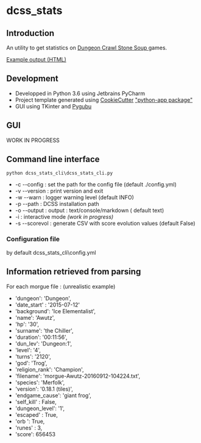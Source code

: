 # dcss_stats

## Introduction

An utility to get statistics on [Dungeon Crawl Stone Soup ](http://crawl.develz.org/) games.

[Example output (HTML)](https://gistpreview.github.io/?ce50e2667dd57da04299e37999eabaf2)


## Development

- Developped in Python 3.6 using Jetbrains PyCharm
- Project template generated using [CookieCutter](https://github.com/kragniz/cookiecutter-pypackage-minimal) ["python-app package"](https://github.com/mdklatt/cookiecutter-python-app)
- GUI using TKinter and [Pygubu](https://github.com/alejandroautalan/pygubu/)


## GUI

WORK IN PROGRESS


## Command line interface

`python dcss_stats_cli\dcss_stats_cli.py`


 - -c --config : set the path for the config file (default ./config.yml)    
 - -v --version : print version and exit
 - -w --warn : logger warning level (default INFO)
 - -p --path : DCSS installation path
 - -o --output : output  : text/console/markdown ( default text)
 - -i : interactive mode _(work in progress)_
 - -s --scorevol : generate CSV with score evolution values (default False)

### Configuration file

by default dcss_stats_cli\config.yml




## Information retrieved from parsing

For each morgue file : (unrealistic example)

 -   'dungeon': 'Dungeon',
 -   'date_start' : '2015-07-12'
 -   'background': 'Ice Elementalist',
 -   'name': 'Awutz',
 -   'hp': '30',
 -   'surname': 'the Chiller',
 -   'duration': '00:11:56',
 -   'dun_lev': 'Dungeon:1',
 -   'level': '4',
 -   'turns': '2120',
 -   'god': 'Trog',
 -   'religion_rank': 'Champion',
 -   'filename': 'morgue-Awutz-20160912-104224.txt',
 -   'species': 'Merfolk',
 -   'version': '0.18.1 (tiles)',
 -   'endgame_cause': 'giant frog',
 -   'self_kill' : False,
 -   'dungeon_level': '1',
 -   'escaped' : True,
 -   'orb ': True,
 -   'runes' : 3,
 -   'score': 656453
    







